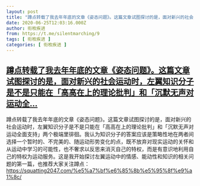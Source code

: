 ```yaml
---
layout: post
title: "蹲点转载了我去年年底的文章《姿态问题》。这篇文章试图探讨的是，面对新兴的社会运动时，左翼知识分子是不是只能在「高高在上的理论批判」和「沉默无声对运动全..."
date: 2020-06-25T12:03:16.000Z
author: 衔枚疾进
from: https://t.me/silentmarching/9
tags: [ 衔枚疾进 ]
categories: [ 衔枚疾进 ]
---
```

<!--1593086596000-->
[蹲点转载了我去年年底的文章《姿态问题》。这篇文章试图探讨的是，面对新兴的社会运动时，左翼知识分子是不是只能在「高高在上的理论批判」和「沉默无声对运动全...](https://t.me/silentmarching/9)
------

<div>
<p>蹲点转载了我去年年底的文章《姿态问题》。这篇文章试图探讨的是，面对新兴的社会运动时，左翼知识分子是不是只能在「高高在上的理论批判」和「沉默无声对运动全面支持」两个极端里徘徊。我认为知识分子的答案应该是策略性地在两者间选择一个暂时的、不完美的、随运动形势变化的点，既不放弃对现实运动的关怀和从运动中学习的可能性，也不奢求以反思来消灭自己的特权，而是有意识地利用自己的特权为运动服务。这是我开始探讨左翼运动中的情感、能动性和知识的相关问题的第一篇，也推荐大家关注蹲点：<a href="https://squatting2047.com/%e5%a7%bf%e6%85%8b%e5%95%8f%e9%a1%8c/" target="_blank" rel="noopener">https://squatting2047.com/%e5%a7%bf%e6%85%8b%e5%95%8f%e9%a1%8c/</a></p>
</div>
